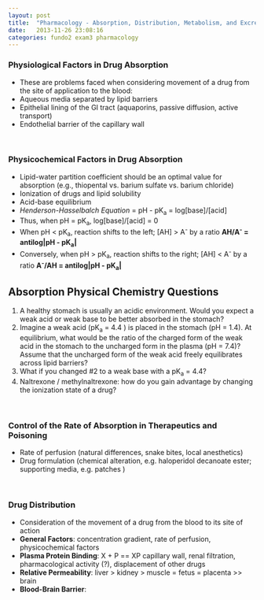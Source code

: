 ```yaml
---
layout: post
title:  "Pharmacology - Absorption, Distribution, Metabolism, and Excretion"
date:   2013-11-26 23:08:16
categories: fundo2 exam3 pharmacology
---
```


### Physiological Factors in Drug Absorption
- These are problems faced when considering movement of a drug from the site of application to the blood:
- Aqueous media separated by lipid barriers
- Epithelial lining of the GI tract (aquaporins, passive diffusion, active transport)
- Endothelial barrier of the capillary wall

<span><br></span>
### Physicochemical Factors in Drug Absorption
- Lipid-water partition coefficient should be an optimal value for absorption (e.g., thiopental vs. barium sulfate vs. barium chloride)
- Ionization of drugs and lipid solubility
- Acid-base equilibrium
- *Henderson-Hasselbalch Equation* = pH - pK<sub>a</sub> = log\[base\]/\[acid\]
- Thus, when pH = pK<sub>a</sub>, log\[base\]/\[acid\] = 0
- When pH < pK<sub>a</sub>, reaction shifts to the left; \[AH\] > A<sup>-</sup> by a ratio **AH/A<sup>-</sup> = antilog|pH - pK<sub>a</sub>|**
- Conversely, when pH > pK<sub>a</sub>, reaction shifts to the right; \[AH\] < A<sup>-</sup> by a ratio **A<sup>-</sup>/AH = antilog|pH - pK<sub>a</sub>|**

## Absorption Physical Chemistry Questions
1. A healthy stomach is usually an acidic environment. Would you expect a weak acid or weak base to be better absorbed in the stomach?
2. Imagine a weak acid \(pK<sub>a</sub> = 4.4 \) is placed in the stomach \(pH = 1.4\). At equilibrium, what would be the ratio of the charged form of the weak acid in the stomach to the uncharged form in the plasma \(pH = 7.4\)? Assume that the uncharged form of the weak acid freely equilibrates across lipid barriers?
3. What if you changed #2 to a weak base with a pK<sub>a</sub> = 4.4?
4. Naltrexone / methylnaltrexone: how do you gain advantage by changing the ionization state of a drug?

<span><br></span>
### Control of the Rate of Absorption in Therapeutics and Poisoning
- Rate of perfusion \(natural differences, snake bites, local anesthetics\)
- Drug formulation \(chemical alteration, e.g. haloperidol decanoate ester; supporting media, e.g. patches \)

<span><br></span>
### Drug Distribution
- Consideration of the movement of a drug from the blood to its site of action
- **General Factors**: concentration gradient, rate of perfusion, physicochemical factors
- **Plasma Protein Binding**: X + P == XP capillary wall, renal filtration, pharmacological activity (?), displacement of other drugs
- **Relative Permeability**: liver > kidney > muscle = fetus = placenta >> brain
- **Blood-Brain Barrier**: 